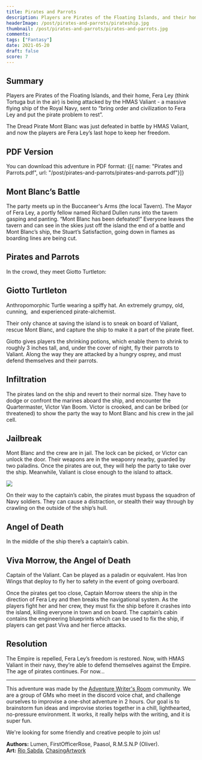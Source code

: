```yaml
---
title: Pirates and Parrots
description: Players are Pirates of the Floating Islands, and their home, Fera Ley (think Tortuga but in the air) is being attacked by a massive flying ship of the Royal Navy, sent to “bring order and civilization to Fera Ley and put the pirate problem to rest”. The Dread Pirate Mont Blanc was just defeated in battle, and now the players are Fera Ley’s last hope to keep her freedom.
headerImage: /post/pirates-and-parrots/pirateship.jpg
thumbnail: /post/pirates-and-parrots/pirates-and-parrots.jpg
comments: 
tags: ["Fantasy"]
date: 2021-05-20
draft: false
score: 7
---
```


## Summary
Players are Pirates of the Floating Islands, and their home, Fera Ley (think Tortuga but in the air) is being attacked by the HMAS Valiant - a massive flying ship of the Royal Navy, sent to “bring order and civilization to Fera Ley and put the pirate problem to rest”.

The Dread Pirate Mont Blanc was just defeated in battle by HMAS Valiant, and now the players are Fera Ley’s last hope to keep her freedom.

## PDF Version
You can download this adventure in PDF format:
<Downloads>
{[{ name: "Pirates and Parrots.pdf", url: "/post/pirates-and-parrots/pirates-and-parrots.pdf"}]}
</Downloads>

## Mont Blanc’s Battle
The party meets up in the Buccaneer's Arms (the local Tavern). The Mayor of Fera Ley, a portly fellow named Richard Dullen runs into the tavern gasping and panting. “Mont Blanc has been defeated!” Everyone leaves the tavern and can see in the skies just off the island the end of a battle and Mont Blanc’s ship, the Stuart’s Satisfaction, going down in flames as boarding lines are being cut.

## Pirates and Parrots

In the crowd, they meet Giotto Turtleton:

<CharacterBox>

## Giotto Turtleton
Anthropomorphic Turtle wearing a spiffy hat. An extremely grumpy, old, cunning,  and experienced pirate-alchemist. 

</CharacterBox>

Their only chance at saving the island is to sneak on board of Valiant, rescue Mont Blanc, and capture the ship to make it a part of the pirate fleet.

Giotto gives players the shrinking potions, which enable them to shrink to roughly 3 inches tall, and, under the cover of night, fly their parrots to Valiant. Along the way they are attacked by a hungry osprey, and must defend themselves and their parrots.

## Infiltration

The pirates land on the ship and revert to their normal size. They have to dodge or confront the marines aboard the ship, and encounter the Quartermaster, Victor Van Boom. Victor is crooked, and can be bribed (or threatened) to show the party the way to Mont Blanc and his crew in the jail cell.

## Jailbreak

Mont Blanc and the crew are in jail. The lock can be picked, or Victor can unlock the door. Their weapons are in the weaponry nearby, guarded by two paladins. Once the pirates are out, they will help the party to take over the ship. Meanwhile, Valiant is close enough to the island to attack.

![](/post/pirates-and-parrots/pirates-and-parrots.jpg)

On their way to the captain’s cabin, the pirates must bypass the squadron of Navy soldiers. They can cause a distraction, or stealth their way through by crawling on the outside of the ship’s hull.

## Angel of Death
In the middle of the ship there’s a captain’s cabin.

<CharacterBox>

## Viva Morrow, the Angel of Death
Captain of the Valiant. Can be played as a paladin or equivalent. Has Iron Wings that deploy to fly her to safety in the event of going overboard. 

</CharacterBox>

Once the pirates get too close, Captain Morrow steers the ship in the direction of Fera Ley and then breaks the navigational system. As the players fight her and her crew, they must fix the ship before it crashes into the island, killing everyone in town and on board. The captain’s cabin contains the engineering blueprints which can be used to fix the ship, if players can get past Viva and her fierce attacks.

## Resolution

The Empire is repelled, Fera Ley’s freedom is restored. Now, with HMAS Valiant in their navy, they’re able to defend themselves against the Empire. The age of pirates continues. For now...

---

This adventure was made by the [Adventure Writer's Room](https://rpgadventures.io/writers-room) community. We are a group of GMs who meet in the discord voice chat, and challenge ourselves to improvise a one-shot adventure in 2 hours. Our goal is to brainstorm fun ideas and improvise stories together in a chill, lighthearted, no-pressure environment. It works, it really helps with the writing, and it is super fun.

We're looking for some friendly and creative people to join us!

**Authors:** Lumen, FirstOfficerRose, Paasol, R.M.S.N.P (Oliver).  
**Art:** [Rio Sabda](https://www.artstation.com/kepondangkuning), [ChasingArtwork](https://www.deviantart.com/chasingartwork/art/The-Clockwork-Pirateship-361353818)
